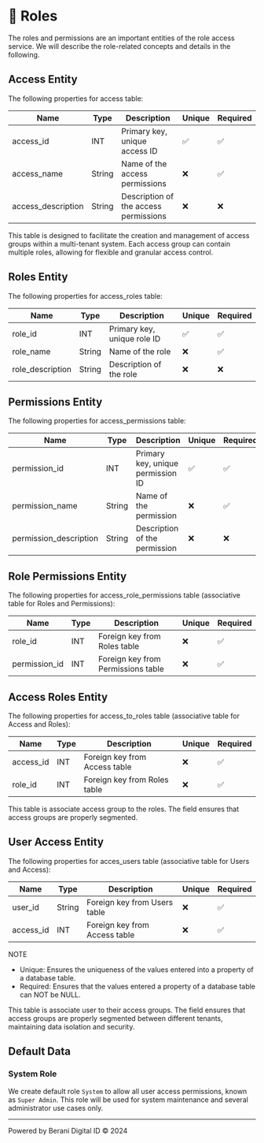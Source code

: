 # 🔐 Roles
The roles and permissions are an important entities of the role access service. We will describe the role-related concepts and details in the following.

## Access Entity
The following properties for access table:

| Name                | Type      | Description                           | Unique | Required  |
|---------------------|-----------|---------------------------------------|--------|-----------|
| access_id           | INT       | Primary key, unique access ID         |   ✅   |    ✅    |
| access_name         | String    | Name of the access permissions        |   ❌   |    ✅    |
| access_description  | String    | Description of the access permissions |   ❌   |    ❌    |

This table is designed to facilitate the creation and management of access groups within a multi-tenant system. Each access group can contain multiple roles, allowing for flexible and granular access control.

## Roles Entity
The following properties for access_roles table:

| Name                  | Type      | Description                                      | Unique | Required  |
|-----------------------|-----------|--------------------------------------------------|--------|-----------|
| role_id               | INT       | Primary key, unique role ID                      |   ✅   |    ✅    |
| role_name             | String    | Name of the role                                 |   ❌   |    ✅    |
| role_description      | String    | Description of the role                          |   ❌   |    ❌    |

## Permissions Entity
The following properties for access_permissions table:

| Name                    | Type      | Description                                      | Unique | Required  |
|-------------------------|-----------|--------------------------------------------------|--------|-----------|
| permission_id           | INT       | Primary key, unique permission ID                |   ✅   |    ✅    |
| permission_name         | String    | Name of the permission                           |   ❌   |    ✅    |
| permission_description  | String    | Description of the permission                    |   ❌   |    ❌    |

## Role Permissions Entity
The following properties for access_role_permissions table (associative table for Roles and Permissions):

| Name                  | Type      | Description                                      | Unique | Required  |
|-----------------------|-----------|--------------------------------------------------|--------|-----------|
| role_id               | INT       | Foreign key from Roles table                     |   ❌   |    ✅    |
| permission_id         | INT       | Foreign key from Permissions table               |   ❌   |    ✅    |

## Access Roles Entity
The following properties for access_to_roles table (associative table for Access and Roles):

| Name                  | Type      | Description                                      | Unique | Required  |
|-----------------------|-----------|--------------------------------------------------|--------|-----------|
| access_id             | INT       | Foreign key from Access table                    |   ❌   |    ✅    |
| role_id               | INT       | Foreign key from Roles table                     |   ❌   |    ✅    |

This table is associate access group to the roles. The field ensures that access groups are properly segmented.

## User Access Entity
The following properties for acces_users table (associative table for Users and Access):

| Name             | Type      | Description                                      | Unique | Required  |
|------------------|-----------|--------------------------------------------------|--------|-----------|
| user_id          | String    | Foreign key from Users table                     |   ❌   |    ✅    |
| access_id        | INT       | Foreign key from Access table                    |   ❌   |    ✅    |

NOTE
- Unique: Ensures the uniqueness of the values entered into a property of a database table.
- Required: Ensures that the values entered a property of a database table can NOT be NULL.

This table is associate user to their access groups. The field ensures that access groups are properly segmented between different tenants, maintaining data isolation and security.

## Default Data

### System Role
We create default role `System` to allow all user access permissions, known as `Super Admin`. This role will be used for system maintenance and several administrator use cases only.


---
Powered by Berani Digital ID © 2024
